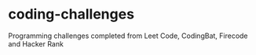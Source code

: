 # coding-challenges
Programming challenges completed from Leet Code, CodingBat, Firecode and Hacker Rank

